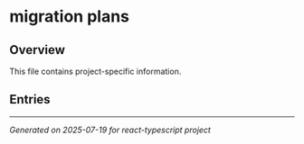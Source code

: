 # migration plans

## Overview

This file contains project-specific information.

## Entries

<!-- Entries will be added here automatically -->

---
*Generated on 2025-07-19 for react-typescript project*
